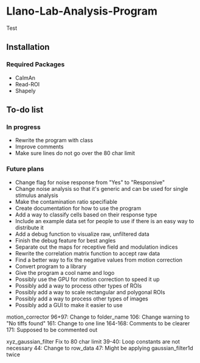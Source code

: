 # Llano-Lab-Analysis-Program

Test


## Installation
### Required Packages
* CaImAn
* Read-ROI
* Shapely

## To-do list
### In progress
* Rewrite the program with class
* Improve comments
* Make sure lines do not go over the 80 char limit
### Future plans
* Change flag for noise response from "Yes" to "Responsive"
* Change noise analysis so that it's generic and can be used for single stimulus analysis
* Make the contamination ratio specifiable
* Create documentation for how to use the program
* Add a way to classify cells based on their response type
* Include an example data set for people to use if there is an easy way to distribute it
* Add a debug function to visualize raw, unfiltered data
* Finish the debug feature for best angles
* Separate out the maps for receptive field and modulation indices
* Rewrite the correlation matrix function to accept raw data
* Find a better way to fix the negative values from motion correction
* Convert program to a library
* Give the program a cool name and logo
* Possibly use the GPU for motion correction to speed it up
* Possibly add a way to process other types of ROIs
* Possibly add a way to scale rectangular and polygonal ROIs
* Possibly add a way to process other types of images
* Possibly add a GUI to make it easier to use

motion_corrector
96+97: Change to folder_name
106: Change warning to "No tiffs found"
161: Change to one line
164-168: Comments to be clearer
171: Supposed to be commented out

xyz_gaussian_filter
Fix to 80 char limit
39-40: Loop constants are not necessary
44: Change to row_data
47: Might be applying gaussian_filter1d twice
